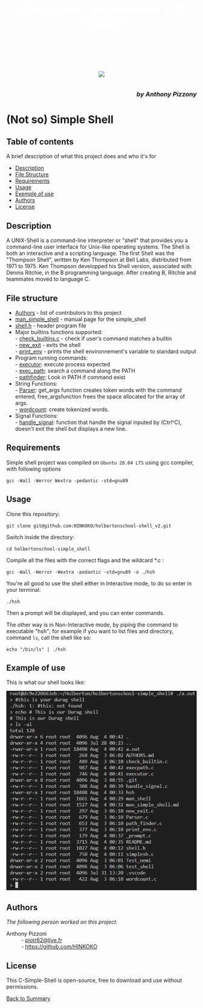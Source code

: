 <h1 align="center" style="color:#FFFFFF"><strong>Simple Shell - Implemented in C language </strong><h1>

<br>

<p align="center">
  <img src="https://bashlogo.com/img/symbol/jpg/full_colored_light.jpg" />
</p>

<h3 align="right"><em>by Anthony Pizzony</em><h3>

# (Not so) Simple Shell 

## Table of contents



A brief description of what this project does and who it's for

- [Description](#description) 
- [File Structure](#file-structure)
- [Requirements](#requirements)
- [Usage](#usage)
- [Exemple of use](#example-of-use)
- [Authors](#authors)
- [License](#license)

## Description 

A UNIX-Shell is a command-line interpreter or "shell" that provides you a command-line
user interface for Unix-like operating systems.
The Shell is both an interactive and a scripting language.
The first Shell was the "Thompson Shell", written by Ken Thompson at Bell Labs, distributed
from 1971 to 1975.
Ken Thompson developped his Shell version, associated with Dennis Ritchie, in the B programming
language.
After creating B, Ritchie and teammates moved to language C.

## File structure

- [Authors](https://github.com/NehemieMbg/holbertonschool-simple_shell/blob/main/AUTHORS.md) - list of contributors to this project
- [man_simple_shell](https://github.com/NehemieMbg/holbertonschool-simple_shell/blob/main/man_shell) - manual page for the simple_shell
- [shell.h](https://github.com/NehemieMbg/holbertonschool-simple_shell/blob/main/shell.h) - header program file
- Major builtins functions supported:<br>
        - [check_builtins.c](https://github.com/NehemieMbg/holbertonschool-simple_shell/blob/main/check_builtin.c) - check if user's command matches a builtin <br>
        - [new_exit](https://github.com/NehemieMbg/holbertonschool-simple_shell/blob/main/new_exit.c) - exits the shell <br>
        - [print_env](https://github.com/NehemieMbg/holbertonschool-simple_shell/blob/main/print_env.c) - prints the shell environnement's variable to standard output <br>
- Program running commands: <br>
        - [executor](https://github.com/NehemieMbg/holbertonschool-simple_shell/blob/main/executor.c): execute process expected <br>
        - [exec_path](https://github.com/NehemieMbg/holbertonschool-simple_shell/blob/main/execpath.c): search a command along the PATH <br>
        - [pathfinder](https://github.com/NehemieMbg/holbertonschool-simple_shell/blob/main/path_finder.c): Look in PATH if command exist <br>
- String Functions: <br>
        - [Parser](https://github.com/NehemieMbg/holbertonschool-simple_shell/blob/main/Parser.c): get_args function creates token words with the command entered, free_argsfunction frees the space allocated for the array of args. <br>
        - [wordcount](https://github.com/NehemieMbg/holbertonschool-simple_shell/blob/main/wordcount.c): create tokenized words. <br>
- Signal Functions: <br>
        - [handle_signal](): function that handle the signal inputed by (Ctrl^C), doesn't exit the shell but displays a new line. <br> 

## Requirements

Simple shell project was compiled on `Ubuntu 20.04 LTS` using gcc compiler, with following options <br>

```
gcc -Wall -Werror Wextra -pedantic -std=gnu89
```
## Usage

Clone this repository: <br>
```
git clone git@github.com:HINKOKO/holbertonschool-shell_v2.git
```
Switch inside the directory: 
```
cd holbertonschool-simple_shell
```
Compile all the files with the correct flags and the wildcard *.c :
```
gcc -Wall -Werror -Wextra -pedantic -std=gnu89 -o ./hsh
```
You're all good to use the shell either in Interactive mode, to do so enter in your terminal:
```
./hsh
```
Then a prompt will be displayed, and you can enter commands.

The other way is in Non-Interactive mode, by piping the command to executable "hsh";  for example if you want to list files and directory, command ```ls```, call the shell like so:
```
echo "/bin/ls" | ./hsh
```
## Example of use

This is what our shell looks like:

![DuragShell](/Screenshots/durag%20shell.png)

## Authors

*The following person worked on this project:* <br>

Anthony Pizzoni <br>
&nbsp;&nbsp; &nbsp; &nbsp; &nbsp; &nbsp;- piotr62@live.fr <br>
&nbsp;&nbsp; &nbsp; &nbsp; &nbsp; &nbsp;- https://github.com/HINKOKO

## License

This C-Simple-Shell is open-source, free to download and use without permissions.



[Back to Summary](#table-of-contents)






